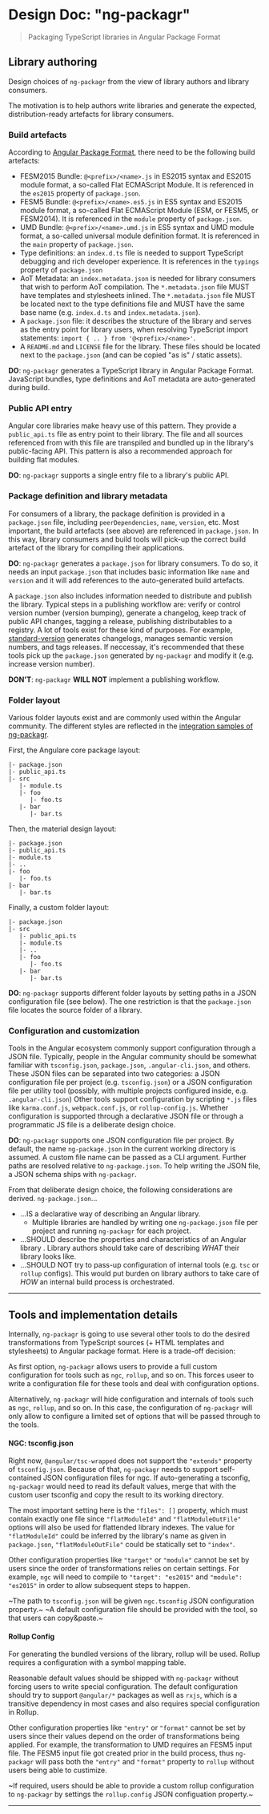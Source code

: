 Design Doc: "ng-packagr"
========================

> Packaging TypeScript libraries in Angular Package Format


## Library authoring

Design choices of `ng-packagr` from the view of library authors and library consumers.

The motivation is to help authors write libraries and generate the expected, distribution-ready artefacts for library consumers.


### Build artefacts

According to [Angular Package Format](https://docs.google.com/document/d/1CZC2rcpxffTDfRDs6p1cfbmKNLA6x5O-NtkJglDaBVs/preview), there need to be the following build artefacts:

* FESM2015 Bundle: `@<prefix>/<name>.js` in ES2015 syntax and ES2015 module format, a so-called Flat ECMAScript Module. It is referenced in the `es2015` property of `package.json`.
* FESM5 Bundle: `@<prefix>/<name>.es5.js` in ES5 syntax and ES2015 module format, a so-called Flat ECMAScript Module (ESM, or FESM5, or FESM2014). It is referenced in the `module` property of `package.json`.
* UMD Bundle: `@<prefix>/<name>.umd.js` in ES5 syntax and UMD module format, a so-called universal module definition format. It is referenced in the `main` property of `package.json`.
* Type definitions: an `index.d.ts` file is needed to support TypeScript debugging and rich developer experience. It is references in the `typings` property of `package.json`
* AoT Metadata: an `index.metadata.json` is needed for library consumers that wish to perform AoT compilation. The `*.metadata.json` file MUST have templates and stylesheets inlined. The `*.metadata.json` file MUST be located next to the type definitions file and MUST have the same base name (e.g. `index.d.ts` and `index.metadata.json`).
* A `package.json` file: it describes the structure of the library and serves as the entry point for library users, when resolving TypeScript import statements: `import { .. } from '@<prefix>/<name>'`.
* A `README.md` and `LICENSE` file for the library. These files should be located next to the `package.json` (and can be copied "as is" / static assets).

**DO**: `ng-packagr` generates a TypeScript library in Angular Package Format.
JavaScript bundles, type definitions and AoT metadata are auto-generated during build.


### Public API entry

Angular core libraries make heavy use of this pattern.
They provide a `public_api.ts` file as entry point to their library.
The file and all sources referenced from with this file are transpiled and bundled up in the library's public-facing API.
This pattern is also a recommended approach for building flat modules.

**DO**: `ng-packagr` supports a single entry file to a library's public API.


### Package definition and library metadata

For consumers of a library, the package definition is provided in a `package.json` file, including `peerDependencies`, `name`, `version`, etc.
Most important, the build artefacts (see above) are referenced in `package.json`.
In this way, library consumers and build tools will pick-up the correct build artefact of the library for compiling their applications.

**DO**: `ng-packagr` generates a `package.json` for library consumers.
To do so, it needs an input `package.json` that includes basic information like `name` and `version` and it will add references to the auto-generated build artefacts.


A `package.json` also includes information needed to distribute and publish the library.
Typical steps in a publishing workflow are: verify or control version number (version bumping), generate a changelog, keep track of public API changes, tagging a release, publishing distributables to a registry.
A lot of tools exist for these kind of purposes.
For example, [standard-version](https://github.com/conventional-changelog/standard-version) generates changelogs, manages semantic version numbers, and tags releases.
If neccessay, it's recommended that these tools pick up the `package.json` generated by `ng-packagr` and modify it (e.g. increase version number).

**DON'T**: `ng-packagr` **WILL NOT** implement a publishing workflow.


### Folder layout

Various folder layouts exist and are commonly used within the Angular community.
The different styles are reflected in the [integration samples of ng-packagr](./integration).

First, the Angulare core package layout:

```
|- package.json
|- public_api.ts
|- src
   |- module.ts
   |- foo
      |- foo.ts
   |- bar
      |- bar.ts
```

Then, the material design layout:

```
|- package.json
|- public_api.ts
|- module.ts
|- ..
|- foo
   |- foo.ts
|- bar
   |- bar.ts
```

Finally, a custom folder layout:

```
|- package.json
|- src
   |- public_api.ts
   |- module.ts
   |- ..
   |- foo
      |- foo.ts
   |- bar
      |- bar.ts
```


**DO**: `ng-packagr` supports different folder layouts by setting paths in a JSON configuration file (see below).
The one restriction is that the `package.json` file locates the source folder of a library.


### Configuration and customization

Tools in the Angular ecosystem commonly support configuration through a JSON file.
Typically, people in the Angular community should be somewhat familiar with `tsconfig.json`, `package.json`, `.angular-cli.json`, and others.
These JSON files can be separated into two categories:
a JSON configuration file per project (e.g. `tsconfig.json`) or a JSON configuration file per utility tool (possibly, with multiple projects configured inside, e.g. `.angular-cli.json`)
Other tools support configuration by scripting `*.js` files like `karma.conf.js`, `webpack.conf.js`, or `rollup-config.js`.
Whether configuration is supported through a declarative JSON file or through a programmatic JS file is a deliberate design choice.

**DO**: `ng-packagr` supports one JSON configuration file per project.
By default, the name `ng-package.json` in the current working directory is assumed.
A custom file name can be passed as a CLI argument.
Further paths are resolved relative to `ng-package.json`.
To help writing the JSON file, a JSON schema ships with `ng-packagr`.

From that deliberate design choice, the following considerations are derived. `ng-package.json`…

- …IS a declarative way of describing an Angular library.
  - Multiple libraries are handled by writing one `ng-package.json` file per project and running `ng-packagr` for each project.
- …SHOULD describe the properties and characteristics of an Angular library . Library authors should take care of describing _WHAT_ their library looks like.
- …SHOULD NOT try to pass-up configuration of internal tools (e.g. `tsc` or `rollup` configs). This would put burden on library authors to take care of _HOW_ an internal build process is orchestrated.


---


## Tools and implementation details

Internally, `ng-packagr` is going to use several other tools to do the desired transformations from TypeScript sources (+ HTML templates and stylesheets) to Angular package format.
Here is a trade-off decision:

As first option, `ng-packagr` allows users to provide a full custom configuration for tools such as `ngc`, `rollup`, and so on.
This forces useer to write a configuration file for these tools and deal with configuration options.

Alternatively, `ng-packagr` will hide configuration and internals of tools such as `ngc`, `rollup`, and so on.
In this case, the configuration of `ng-packagr` will only allow to configure a limited set of options that will be passed through to the tools.


#### NGC: tsconfig.json

Right now, `@angular/tsc-wrapped` does not support the `"extends"` property of `tsconfig.json`.
Because of that, `ng-packagr` needs to support self-contained JSON configuration files for ngc.
If auto-generating a tsconfig, `ng-packagr` would need to read its default values, merge that with the custom user tsconfig and copy the result to its working directory.

The most important setting here is the `"files": []` property, which must contain exactly one file since `"flatModuleId"` and `"flatModuleOutFile"` options will also be used for flattended library indexes.
The value for `"flatModuleId"` could be inferred by the library's name as given in `package.json`, `"flatModuleOutFile"` could be statically set to `"index"`.

Other configuration properties like `"target"` or `"module"` cannot be set by users since the order of transformations relies on certain settings.
For example, `ngc` will need to compile to `"target": "es2015"` and `"module": "es2015"` in order to allow subsequent steps to happen.

~The path to `tsconfig.json` will be given `ngc.tsconfig` JSON configuration property.~
~A default configuration file should be provided with the tool, so that users can copy&paste.~


#### Rollup Config

For generating the bundled versions of the library, rollup will be used.
Rollup requires a configuration with a symbol mapping table.

Reasonable default values should be shipped with `ng-packagr` without forcing users to write special configuration.
The default configuration should try to support `@angular/*` packages as well as `rxjs`, which is a transitive dependency in most cases and also requires special configuration in Rollup.

Other configuration properties like `"entry"` or `"format"` cannot be set by users since their values depend on the order of transformations being applied.
For example, the transformation to UMD requires an FESM5 input file.
The FESM5 input file got created prior in the build process, thus `ng-packagr` will pass both the `"entry"` and `"format"` property to `rollup` without users being able to custimize.

~If required, users should be able to provide a custom rollup configuration to `ng-packagr` by settings the `rollup.config` JSON configuation property.~

---
